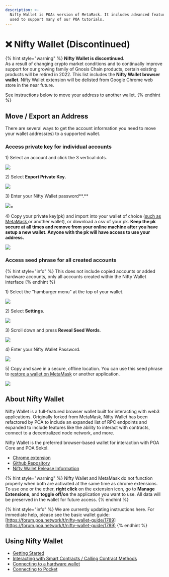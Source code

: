 ```yaml
---
description: >-
  Nifty Wallet is POAs version of MetaMask. It includes advanced features and is
  used to support many of our POA tutorials.
---
```


# ❌ Nifty Wallet (Discontinued)

{% hint style="warning" %}
**Nifty Wallet is discontinued.** \
As a result of changing crypto market conditions and to continually improve support for our growing family of Gnosis Chain products, certain existing products will be retired in 2022. This list includes the **Nifty Wallet browser wallet**. Nifty Wallet extension will be delisted from Google Chrome web store in the near future.&#x20;

See instructions below to move your address to another wallet.
{% endhint %}

## Move / Export an Address

There are several ways to get the account information you need to move your wallet address(es) to a supported wallet.

### Access private key for individual accounts

1\) Select an account and click the 3 vertical dots.

![](<../../.gitbook/assets/img1 (3).png>)

2\) Select **Export Private Key.**

****![](<../../.gitbook/assets/img2 (1).png>)****

3\) Enter your Nifty Wallet password**.**

![](<../../.gitbook/assets/img3 (1).png>)=

4\) Copy your private key(pk) and import into your wallet of choice ([such as MetaMask ](https://metamask.zendesk.com/hc/en-us/articles/360015489331-How-to-import-an-Account)or another wallet), or download a csv of your pk. **Keep the pk secure at all times and remove from your online machine after you have setup a new wallet. Anyone with the pk will have access to use your address.**

![](../../.gitbook/assets/img4.png)

### Access seed phrase for all created accounts&#x20;

{% hint style="info" %}
This does not include copied accounts or added hardware accounts, only all accounts created within the Nifty Wallet interface
{% endhint %}

1\) Select the "hamburger menu" at the top of your wallet.

![](../../.gitbook/assets/2img1.png)

2\) Select **Settings**.

![](../../.gitbook/assets/2img2.png)

3\) Scroll down and press **Reveal Seed Words**.

![](../../.gitbook/assets/2img3.png)

4\) Enter your Nifty Wallet Password.

![](../../.gitbook/assets/2img4.png)

5\) Copy and save in a secure, offline location. You can use this seed phrase to [restore a wallet on MetaMask](https://metamask.zendesk.com/hc/en-us/articles/360015289612-How-to-restore-your-MetaMask-wallet-from-Secret-Recovery-Phrase) or another application.

![](../../.gitbook/assets/2img5.png)

## About Nifty Wallet

Nifty Wallet is a full-featured browser wallet built for interacting with web3 applications. Originally forked from MetaMask, Nifty Wallet has been refactored by POA to include an expanded list of RPC endpoints and expanded to include features like the ability to interact with contracts, connect to a decentralized node network, and more.

Nifty Wallet is the preferred browser-based wallet for interaction with POA Core and POA Sokol.&#x20;

* [Chrome extension](https://chrome.google.com/webstore/detail/nifty-wallet/jbdaocneiiinmjbjlgalhcelgbejmnid?hl=en)
* [Github Repository](https://github.com/poanetwork/nifty-wallet)
* [Nifty Wallet Release Information](https://github.com/poanetwork/nifty-wallet/releases)

{% hint style="warning" %}
Nifty Wallet and MetaMask do not function properly when both are activated at the same time as chrome extensions. To use one or the other, **right click** on the extension icon, go to **Manage Extensions**, and **toggle off/on** the application you want to use. All data will be preserved in the wallet for future access.
{% endhint %}

{% hint style="info" %}
We are currently updating instructions here. For immediate help, please see the basic wallet guide: \
[https://forum.poa.network/t/nifty-wallet-guide/1789](https://forum.poa.network/t/nifty-wallet-guide/1789)
{% endhint %}

## Using Nifty Wallet

* [Getting Started](getting-started.md)
* [Interacting with Smart Contracts / Calling Contract Methods](import-and-interact-with-smart-contracts.md)
* [Connecting to a hardware wallet](connect-to-a-hardware-wallet-ledger-and-trezor.md)
* [Connecting to Pocket](connect-to-pocket-decentralized-network.md)
